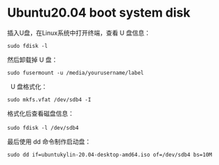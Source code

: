 # Ubuntu20.04 boot system disk

插入U盘，在Linux系统中打开终端，查看 U 盘信息： 

`sudo fdisk -l`


然后卸载掉 U 盘：

`sudo fusermount -u /media/yourusername/label`

 
U 盘格式化：

`sudo mkfs.vfat /dev/sdb4 -I`


格式化后查看磁盘信息： 

`sudo fdisk -l /dev/sdb4`
 

最后使用 dd 命令制作启动盘：

`sudo dd if=ubuntukylin-20.04-desktop-amd64.iso of=/dev/sdb4 bs=10M`


